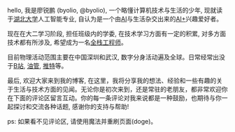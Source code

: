 hello, 我是廖锐鹏 (byolio, @byolio), 一个略懂计算机技术与生活的少年, 现就读于[湖北大学](https://www.hubu.edu.cn/)人工智能专业, 自认为是一个由[AI](https://zh.wikipedia.org/wiki/%E4%BA%BA%E5%B7%A5%E6%99%BA%E8%83%BD)与生活杂交出来的[AI+](https://baike.baidu.com/item/AI%2B/19622390)兴趣爱好者。

现在在大二学习阶段, 担任班级内的学委, 在技术学习方面有一定的积累, 对多方面技术都有所涉及, 希望成为一名[全栈工程师](https://baike.baidu.com/link?url=3gCZSXxlXsoLG2GrDuE_suthm8bBEdAoF37GFMBiBCJOwA0UInbPIqVHcRMVWsWAfVAC13PjwjmJ0BG7nQP2tz88Lv2ouEkxRtqDM8Q-C9iDWQaWJxYq-Ds5Y4UmzVQv)。

目前物理活动范围主要在中国深圳和武汉, 数字分身活动遍及全球。日常经常出没于[B站](https://www.bilibili.com/), [油管](https://www.youtube.com/), [推特](https://www.x.com)等。

最后, 欢迎大家来到我的博客, 在这里，我将分享我的想法、经验和一些有趣的关于生活与技术方面的见闻。无论你是初次来到，还是常驻的老朋友，都非常欢迎你在下面的评论区留言互动。你的每一条评论对我来说都是一种鼓励，也期待与你一起探讨和交流各种话题, 感谢你的支持与帮助!

ps: 如果看不见评论区, 请使用魔法并重刷页面(doge)。
